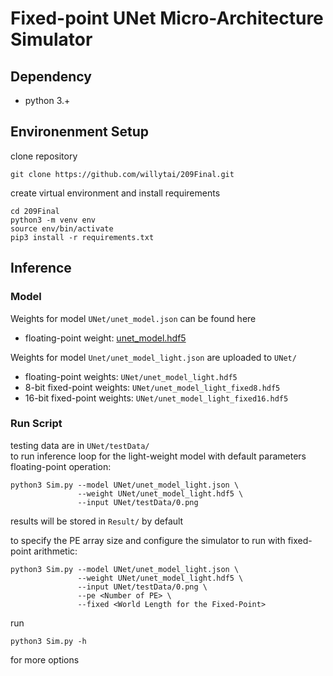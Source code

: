 # Fixed-point UNet Micro-Architecture Simulator

## Dependency

- python 3.+

## Environenment Setup

clone repository
```
git clone https://github.com/willytai/209Final.git
```

create virtual environment and install requirements
```
cd 209Final
python3 -m venv env
source env/bin/activate
pip3 install -r requirements.txt
```

## Inference

### Model

Weights for model `UNet/unet_model.json` can be found here  
- floating-point weight: [unet\_model.hdf5](https://drive.google.com/file/d/1ED_2y6CAPgSV4XP-Ytnb-5D8bijMZITr/view?usp=sharing)

Weights for model `Unet/unet_model_light.json` are uploaded to `UNet/`
- floating-point weights: `UNet/unet_model_light.hdf5`
- 8-bit fixed-point weights: `UNet/unet_model_light_fixed8.hdf5`
- 16-bit fixed-point weights: `UNet/unet_model_light_fixed16.hdf5`

### Run Script

testing data are in `UNet/testData/`  
to run inference loop for the light-weight model with default parameters floating-point operation:
```
python3 Sim.py --model UNet/unet_model_light.json \
               --weight UNet/unet_model_light.hdf5 \
               --input UNet/testData/0.png
```
results will be stored in `Result/` by default  
  
to specify the PE array size and configure the simulator to run with fixed-point arithmetic:
```
python3 Sim.py --model UNet/unet_model_light.json \
               --weight UNet/unet_model_light.hdf5 \
               --input UNet/testData/0.png \
               --pe <Number of PE> \
               --fixed <World Length for the Fixed-Point>
```

run
```
python3 Sim.py -h
```
for more options
